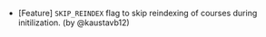 - [Feature] `SKIP_REINDEX` flag to skip reindexing of courses during initilization. (by @kaustavb12)
